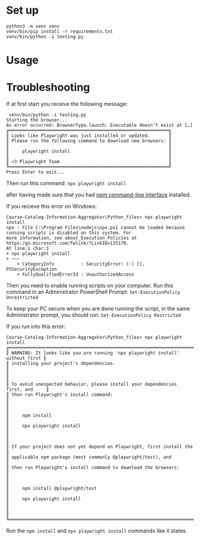 # Set up

```
python3 -m venv venv
venv/bin/pip install -r requirements.txt 
venv/bin/python -i testing.py
```

# Usage

# Troubleshooting


If at first start you receive the following message:

```text
 venv/bin/python -i testing.py
Starting the browser...
An error occurred: BrowserType.launch: Executable doesn't exist at […]
╔════════════════════════════════════════════════════════════╗
║ Looks like Playwright was just installed or updated.       ║
║ Please run the following command to download new browsers: ║
║                                                            ║
║     playwright install                                     ║
║                                                            ║
║ <3 Playwright Team                                         ║
╚════════════════════════════════════════════════════════════╝
Press Enter to exit...
```

Then run this command: 
`npx playwright install`

after having made sure that you had [npm command-line interface](https://docs.npmjs.com/downloading-and-installing-node-js-and-npm) installed.


If you recieve this error on Windows:

```text
Course-Catalog-Information-Aggregator\Python_files> npx playwright install
npx : File C:\Program Files\nodejs\npx.ps1 cannot be loaded because running scripts is disabled on this system. For
more information, see about_Execution_Policies at https:/go.microsoft.com/fwlink/?LinkID=135170.
At line:1 char:1
+ npx playwright install
+ ~~~
    + CategoryInfo          : SecurityError: (:) [], PSSecurityException
    + FullyQualifiedErrorId : UnauthorizedAccess
```
Then you need to enable running scripts on your computer. Run this command in an Administrator PowerShell Prompt:
`Set-ExecutionPolicy Unrestricted`

To keep your PC secure when you are done running the script, in the same Administrator prompt, you should run:
`Set-ExecutionPolicy Restricted`


If you run into this error:

```text
Course-Catalog-Information-Aggregator\Python_files> npx playwright install
╔═══════════════════════════════════════════════════════════════════════════════╗
║ WARNING: It looks like you are running 'npx playwright install' without first ║
║ installing your project's dependencies.                                       ║
║                                                                               ║
║ To avoid unexpected behavior, please install your dependencies first, and     ║
║ then run Playwright's install command:                                        ║
║                                                                               ║
║     npm install                                                               ║
║     npx playwright install                                                    ║
║                                                                               ║
║ If your project does not yet depend on Playwright, first install the          ║
║ applicable npm package (most commonly @playwright/test), and                  ║
║ then run Playwright's install command to download the browsers:               ║
║                                                                               ║
║     npm install @playwright/test                                              ║
║     npx playwright install                                                    ║
║                                                                               ║
╚═══════════════════════════════════════════════════════════════════════════════╝
```
Run the 
`npm install` and
`npx playwright install` commands like it states. 

